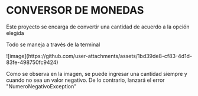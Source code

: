 <h1>CONVERSOR DE MONEDAS</h1>
<p>Este proyecto se encarga de convertir una cantidad de acuerdo a la opción elegida</p>
<p>Todo se maneja a través de la terminal</p>
![image](https://github.com/user-attachments/assets/1bd39de8-cf83-4d1d-83fe-498750fc9424)
<p>Como se observa en la imagen, se puede ingresar una cantidad siempre y cuando no sea un valor negativo. De lo contrario, lanzará el error "NumeroNegativoException"</p>
